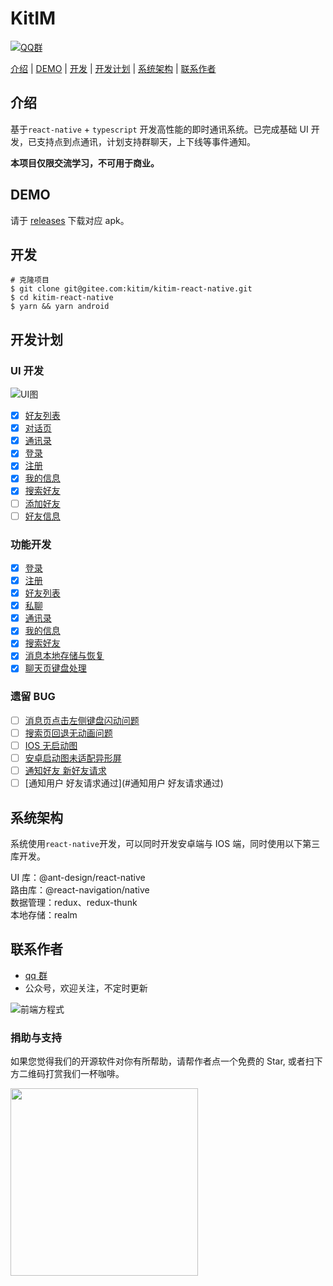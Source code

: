 # KitIM

[![QQ群](https://img.shields.io/badge/QQ%E7%BE%A4-207879913-yellowgreen.svg)](https://jq.qq.com/?_wv=1027&k=9f25XGCW)

[介绍](#介绍) | [DEMO](#DEMO) | [开发](#开发) | [开发计划](#开发计划) | [系统架构](#系统架构) | [联系作者](#联系作者)

## 介绍

基于`react-native` + `typescript` 开发高性能的即时通讯系统。已完成基础 UI 开发，已支持点到点通讯，计划支持群聊天，上下线等事件通知。

**本项目仅限交流学习，不可用于商业。**

## DEMO

请于 [releases](https://gitee.com/kitim/kitim-react-native/releases) 下载对应 apk。

## 开发

```shell
# 克隆项目
$ git clone git@gitee.com:kitim/kitim-react-native.git
$ cd kitim-react-native
$ yarn && yarn android
```

## 开发计划

### UI 开发

![UI图](https://i.loli.net/2020/05/28/29YadEVhGSqojZU.png)

- [x] [好友列表](#好友列表)
- [x] [对话页](#对话页)
- [x] [通讯录](#通讯录)
- [x] [登录](#登录)
- [x] [注册](#注册)
- [x] [我的信息](#我的信息)
- [x] [搜索好友](#搜索好友)
- [ ] [添加好友](#添加好友)
- [ ] [好友信息](#好友信息)

### 功能开发

- [x] [登录](#登录)
- [x] [注册](#注册)
- [x] [好友列表](#好友列表)
- [x] [私聊](#私聊)
- [x] [通讯录](#通讯录)
- [x] [我的信息](#我的信息)
- [x] [搜索好友](#搜索好友)
- [x] [消息本地存储与恢复](#消息本地存储与恢复)
- [x] [聊天页键盘处理](#聊天页键盘处理)

### 遗留 BUG

- [ ] [消息页点击左侧键盘闪动问题](#消息页点击左侧键盘闪动问题)
- [ ] [搜索页回退无动画问题](#搜索页回退无动画问题)
- [ ] [IOS 无启动图](#IOS无启动图)
- [ ] [安卓启动图未适配异形屏](#安卓启动图未适配异形屏)
- [ ] [通知好友 新好友请求](#通知好友新好友请求)
- [ ] [通知用户 好友请求通过](#通知用户 好友请求通过)

## 系统架构

系统使用`react-native`开发，可以同时开发安卓端与 IOS 端，同时使用以下第三库开发。

UI 库：@ant-design/react-native  
路由库：@react-navigation/native  
数据管理：redux、redux-thunk  
本地存储：realm

## 联系作者

- [qq 群](https://jq.qq.com/?_wv=1027&k=9f25XGCW)
- 公众号，欢迎关注，不定时更新

![前端方程式](https://i.loli.net/2020/05/28/CNcjhm17d9zfvkQ.jpg)

### 捐助与支持

如果您觉得我们的开源软件对你有所帮助，请帮作者点一个免费的 Star, 或者扫下方二维码打赏我们一杯咖啡。

<img src="https://images.gitee.com/uploads/images/2021/0105/120317_1bea64c8_592960.png" width="300" height="300" align="bottom" />
